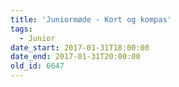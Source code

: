 ```yaml
---
title: 'Juniormøde - Kort og kompas'
tags:
  - Junior
date_start: 2017-01-31T18:00:00
date_end: 2017-01-31T20:00:00
old_id: 6647
---
```

